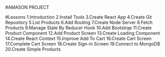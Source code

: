 #AMASON PROJECT

#Lessons
1.Introduction
2.Install Tools
3.Create React App
4.Create Git Repository
5.List Products
6.Add Routing
7.Create Node Server
8.Fetch Products
9.Manage State By Reducer Hook
10.Add Bootstrap
11.Create Product Component
12.Add Product Screen
13.Create Loading Component
14.Create React Context
15.Improve Add To Cart
16.Create Cart Screen
17.Complete Cart Screen
18.Create Sign-in Screen
19.Connect to MongoDB
20.Create Simple Products
